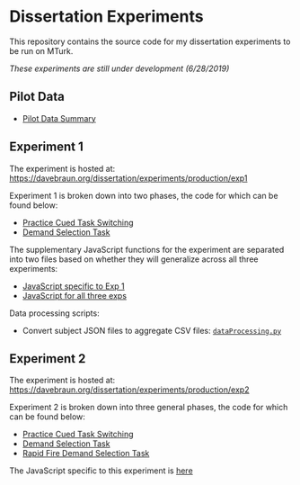 # Dissertation Experiments
This repository contains the source code for my dissertation experiments to be run on MTurk.  

*These experiments are still under development (6/28/2019)*  

## Pilot Data  

* [Pilot Data Summary](http://davebraun.org/dissertation/experiments/production/pilots/scripts/dissertationPilot_1-23.html)

## Experiment 1

The experiment is hosted at: https://davebraun.org/dissertation/experiments/production/exp1  

Experiment 1 is broken down into two phases, the code for which can be found below:  

* [Practice Cued Task Switching](exp1/pracCued/index.html)  
* [Demand Selection Task](exp1/dst/index.html)  

The supplementary JavaScript functions for the experiment are separated into two files based on whether they will generalize across all three experiments:  

* [JavaScript specific to Exp 1](exp1/js/exp1Functions.js)  
* [JavaScript for all three exps](globalJs/globalFunctions.js)  

Data processing scripts:  

* Convert subject JSON files to aggregate CSV files: [`dataProcessing.py`](exp1/dataProcessing/dataProcessing.py)

## Experiment 2

The experiment is hosted at: https://davebraun.org/dissertation/experiments/production/exp2

Experiment 2 is broken down into three general phases, the code for which can be found below:  

* [Practice Cued Task Switching](exp2/pracCued/index.html)  
* [Demand Selection Task](exp2/dst/index.html)  
* [Rapid Fire Demand Selection Task](exp2/rapidFire/index.html)

The JavaScript specific to this experiment is [here](exp2/js/exp2Functions.js)